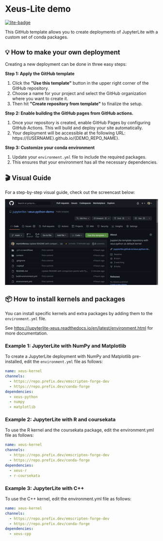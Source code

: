 # Xeus-Lite demo

[![lite-badge](https://jupyterlite.rtfd.io/en/latest/_static/badge.svg)](https://derthorsten.github.io/xeus-sqlite-demo/notebooks/?path=demo.ipynb)

This GitHub template allows you to create deployments of JupyterLite with a custom set of conda packages.

## 💡 How to make your own deployment

Creating a new deployment can be done in three easy steps:

**Step 1: Apply the GitHub template**

1. Click the **"Use this template"** button in the upper right corner of the GitHub repository.
2. Choose a name for your project and select the GitHub organization where you want to create it.
3. Then hit **"Create repository from template"** to finalize the setup.

**Step 2: Enable building the GitHub pages from GitHub actions.**

1. Once your repository is created, enable GitHub Pages by configuring GitHub Actions. This will build and deploy your site automatically.
2. Your deployment will be accessible at the following URL: https://{USERNAME}.github.io/{DEMO_REPO_NAME}.

**Step 3: Customize your conda environment**

1. Update your ``environment.yml`` file to include the required packages.
2. This ensures that your environment has all the necessary dependencies.

## 🎬 Visual Guide

For a step-by-step visual guide, check out the screencast below:

![Deploy your own](deploy.gif)

## 📦 How to install kernels and packages

You can install specific kernels and extra packages by adding them to the ``environment.yml`` file.

See https://jupyterlite-xeus.readthedocs.io/en/latest/environment.html for more documentation.

### Example 1: JupyterLite with NumPy and Matplotlib

To create a JupyterLite deployment with NumPy and Matplotlib pre-installed, edit the ``environment.yml`` file as follows:

```yml
name: xeus-kernel
channels:
  - https://repo.prefix.dev/emscripten-forge-dev
  - https://repo.prefix.dev/conda-forge
dependencies:
  - xeus-python
  - numpy
  - matplotlib
```

### Example 2: JupyterLite with R and coursekata

To use the R kernel and the coursekata package, edit the environment.yml file as follows:

```yml
name: xeus-kernel
channels:
  - https://repo.prefix.dev/emscripten-forge-dev
  - https://repo.prefix.dev/conda-forge
dependencies:
  - xeus-r
  - r-coursekata
```

### Example 3: JupyterLite with C++

To use the C++ kernel, edit the environment.yml file as follows:

```yml
name: xeus-kernel
channels:
  - https://repo.prefix.dev/emscripten-forge-dev
  - https://repo.prefix.dev/conda-forge
dependencies:
  - xeus-cpp
```
